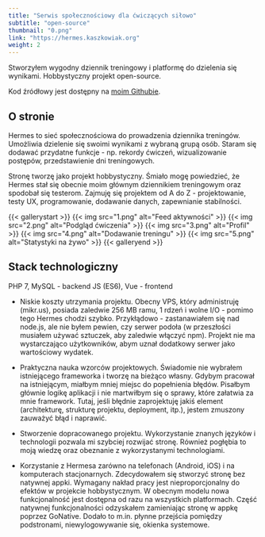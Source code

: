 ```yaml
---
title: "Serwis społecznościowy dla ćwiczących siłowo"
subtitle: "open-source"
thumbnail: "0.png"
link: "https://hermes.kaszkowiak.org"
weight: 2
---
```


Stworzyłem wygodny dziennik treningowy i platformę do dzielenia się wynikami. Hobbystyczny projekt open-source.
<!--more-->
Kod źródłowy jest dostępny na [moim Githubie](https://github.com/asdfMaciej/hermes).

## O stronie
Hermes to sieć społecznościowa do prowadzenia dziennika treningów. Umożliwia dzielenie się swoimi wynikami z wybraną grupą osób. Staram się dodawać przydatne funkcje - np. rekordy ćwiczeń, wizualizowanie postępów, przedstawienie dni treningowych.

Stronę tworzę jako projekt hobbystyczny. Śmiało mogę powiedzieć, że Hermes stał się obecnie moim głównym dziennikiem treningowym oraz spodobał się testerom. Zajmuję się projektem od A do Z - projektowanie, testy UX, programowanie, dodawanie danych, zapewnianie stabilności.

{{< gallerystart >}}
{{< img src="1.png" alt="Feed aktywności" >}}
{{< img src="2.png" alt="Podgląd ćwiczenia" >}}
{{< img src="3.png" alt="Profil" >}}
{{< img src="4.png" alt="Dodawanie treningu" >}}
{{< img src="5.png" alt="Statystyki na żywo" >}}
{{< galleryend >}}

## Stack technologiczny
PHP 7, MySQL - backend
JS (ES6), Vue - frontend

- Niskie koszty utrzymania projektu. Obecny VPS, który administruję (mikr.us), posiada zaledwie 256 MB ramu, 1 rdzeń i wolne I/O - pomimo tego Hermes chodzi szybko. Przykłądowo - zastanawiałem się nad node.js, ale nie byłem pewien, czy serwer podoła (w przeszłości musiałem używać sztuczek, aby zaledwie włączyć npm). Projekt nie ma wystarczająco użytkowników, abym uznał dodatkowy serwer jako wartościowy wydatek.
- Praktyczna nauka wzorców projektowych. Świadomie nie wybrałem istniejącego frameworka i tworzę na bieżąco własny. Gdybym pracował na istniejącym, miałbym mniej miejsc do popełnienia błędów. Pisałbym głównie logikę aplikacji i nie martwiłbym się o sprawy, które załatwia za mnie framework. Tutaj, jeśli błędnie zaprojektuję jakiś element (architekturę, strukturę projektu, deployment, itp.), jestem zmuszony zauważyć błąd i naprawić.
- Stworzenie dopracowanego projektu. Wykorzystanie znanych języków i technologii pozwala mi szybciej rozwijać stronę. Również pogłębia to moją wiedzę oraz obeznanie z wykorzystanymi technologiami.

- Korzystanie z Hermesa zarówno na telefonach (Android, iOS) i na komputerach stacjonarnych. Zdecydowałem się stworzyć stronę bez natywnej appki. Wymagany nakład pracy jest nieproporcjonalny do efektów w projekcie hobbystycznym. W obecnym modelu nowa funkcjonalność jest dostępna od razu na wszystkich platformach. Część natywnej funkcjonalności odzyskałem zamieniając stronę w appkę poprzez GoNative. Dodało to m.in. płynne przejścia pomiędzy podstronami, niewylogowywanie się, okienka systemowe.